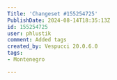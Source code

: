 ```yaml
---
Title: 'Changeset #155254725'
PublishDate: 2024-08-14T18:35:13Z
id: 155254725
user: phlustik
comment: Added tags
created_by: Vespucci 20.0.6.0
tags:
- Montenegro

---
```

